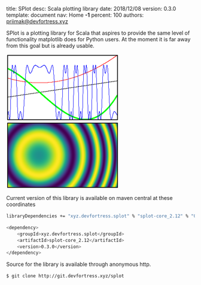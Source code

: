 title:      SPlot
desc:       Scala plotting library
date:       2018/12/08
version:    0.3.0
template:   document
nav:        Home __-1__
percent:    100
authors:    priimak@devfortress.xyz

SPlot is a plotting library for Scala that aspires to provide the same level of functionality matplotlib does for
Python users. At the moment it is far away from this goal but is already usable.

![](function-plot-small.png) ![](map-plot-small.png)

Current version of this library is available on maven central at these coordinates

```bash
libraryDependencies += "xyz.devfortress.splot" % "splot-core_2.12" % "0.3.0"
```
```bash
<dependency>
    <groupId>xyz.devfortress.splot</groupId>
    <artifactId>splot-core_2.12</artifactId>
    <version>0.3.0</version>
</dependency>
```

Source for the library is available through anonymous http.

```bash
$ git clone http://git.devfortress.xyz/splot
```